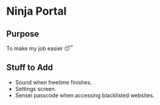 # Ninja Portal

## Purpose
To make my job easier 😴

## Stuff to Add
- Sound when freetime finishes.
- Settings screen.
- Sensei passcode when accessing blacklisted websites.
